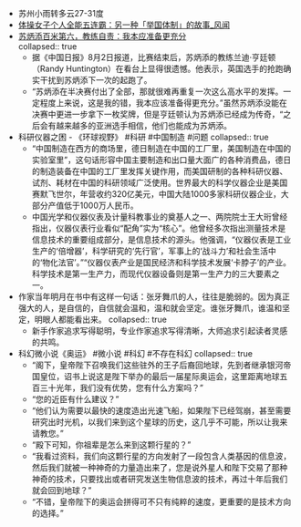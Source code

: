 - 苏州小雨转多云27-31度
- [体操女子个人全能五连霸：另一种「举国体制」的故事_风闻](https://user.guancha.cn/main/content?id=562934)
- [苏炳添百米第六，教练自责：我本应准备更充分](https://www.guancha.cn/politics/2021_08_02_601347.shtml)  
  collapsed:: true
	- 据《中国日报》8月2日报道，比赛结束后，苏炳添的教练兰迪·亨廷顿（Randy Huntington）在看台上显得很遗憾。他表示，英国选手的抢跑确实干扰到苏炳添下一次的起跑了。
	- “苏炳添在半决赛付出了全部，那就很难再重复一次这么高水平的发挥。一定程度上来说，这是我的错，我本应该准备得更充分。”虽然苏炳添没能在决赛中更进一步拿下一枚奖牌，但是亨廷顿认为苏炳添已经成为传奇，“之后会有越来越多的亚洲选手相信，他们也能成为苏炳添。
- 科研仪器之困 - 《环球视野》 #科研 #中国制造 #问题
  collapsed:: true
	- “中国制造在西方的商场里，德日制造在中国的工厂里，美国制造在中国的实验室里”，这句话形容中国主要制造和出口量大面广的各种消费品，德日的制造装备在中国的工厂里发挥关键作用，而美国研制的各种科研仪器、试剂、耗材在中国的科研领域广泛使用。世界最大的科学仪器企业是美国赛默飞世尔，年营收约320亿美元，中国大陆1000多家科研仪器企业，大部分产值低于1000万人民币。
	- 中国光学和仪器仪表及计量科教事业的奠基人之一、两院院士王大珩曾经指出，仪器仪表行业看似“配角”实为“核心”。他曾经多次指出测量技术是信息技术的重要组成部分，是信息技术的源头。他强调，“仪器仪表是工业生产的‘倍增器’，科学研究的‘先行官’，军事上的‘战斗力’和社会生活中的‘物化法官’。”“仪器仪表产业是国民经济和科学技术发展‘卡脖子’的产业。科学技术是第一生产力，而现代仪器设备则是第一生产力的三大要素之一。
- 作家当年明月在书中有这样一句话：张牙舞爪的人，往往是脆弱的。因为真正强大的人，是自信的，自信就会温和，温和就会坚定。谁张牙舞爪，谁温和坚定，明眼人都能看出来。
  collapsed:: true
	- 新手作家追求写得聪明，专业作家追求写得清晰，大师追求引起读者灵感的共鸣。
- 科幻微小说《奥运》 #微小说 #科幻 #不存在科幻
  collapsed:: true
	- “阁下，皇帝陛下召唤我们这些驻外的王子后裔回地球，先到者继承银河帝国皇位，诏书上说这是陛下举办的最后一届星际奥运会，这里距离地球五百三十光年，我们没有优势，您有什么方案吗？”
	- “您的近臣有什么建议？”
	- “他们认为需要以最快的速度造出光速飞船，如果陛下已经驾崩，甚至需要研究出时光机，以我们来到这个星球的历史，这几乎不可能，所以让我来请教您。”
	- “殿下可知，你祖辈是怎么来到这颗行星的？”
	- “我看过资料，我们向这颗行星的方向发射了一段包含人类基因的信息波，然后我们就被一种神奇的力量造出来了，您是说外星人和陛下交易了那种神奇的技术，只要找出或者研究发送生物信息波的技术，再过十年后我们就会回到地球？”
	- “不错，皇帝陛下的奥运会拼得可不只有纯粹的速度，更重要的是技术方向的选择。”